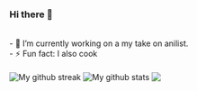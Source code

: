 ### Hi there 👋
<br/>

<!--
**kandysh/kandysh** is a ✨ _special_ ✨ repository because its `README.md` (this file) appears on your GitHub profile.

Here are some ideas to get you started:
--!>
- 🔭 I’m currently working on a my take on anilist.
<br/>
- ⚡ Fun fact: I also cook 
<br/>
<br/>

<img align ="center" src ="https://github-readme-streak-stats.herokuapp.com?user=kandysh&theme=github-dark&hide_border=true&date_format=M%20j%5B%2C%20Y%5D" alt="My github streak"/>

<img align="center" src="https://github-readme-stats.vercel.app/api?username=kandysh&show_icons=true&include_all_commits=true&theme=github_dark&hide_border=true" alt="My github stats" /> 

<img align="center" src="https://github-readme-stats.vercel.app/api/top-langs/?username=kandysh&layout=compact&theme=github_dark&hide_border=true" />
